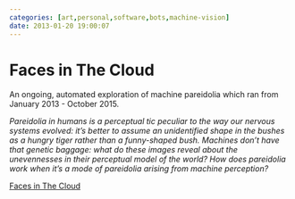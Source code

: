 ```yaml
---
categories: [art,personal,software,bots,machine-vision]
date: 2013-01-20 19:00:07
---
```


# Faces in The Cloud

An ongoing, automated exploration of machine pareidolia which ran from January 2013 - October 2015. 

_Pareidolia in humans is a perceptual tic peculiar to the way our nervous systems evolved: it’s better to assume an unidentified shape in the bushes as a hungry tiger rather than a funny-shaped bush. Machines don’t have that genetic baggage: what do these images reveal about the unevennesses in their perceptual model of the world? How does pareidolia work when it’s a mode of pareidolia arising from machine perception?_

[Faces in The Cloud](https://facesinthecloud.tumblr.com/)